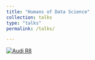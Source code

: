 ```yaml
---
title: "Humans of Data Science"
collection: talks
type: "talks"
permalink: /talks/

---
```


[![Audi R8](http://img.youtube.com/vi/KOxbO0EI4MA/0.jpg)](https://www.youtube.com/watch?v=KOxbO0EI4MA "Audi R8")
